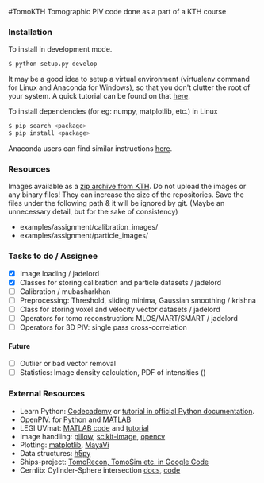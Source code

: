 #TomoKTH
Tomographic PIV code done as a part of a KTH course

### Installation
To install in development mode.
```bash
$ python setup.py develop
```

It may be a good idea to setup a virtual environment (virtualenv command for Linux and Anaconda for Windows), so that you don't clutter the root of your system. A quick tutorial can be found on that [here](http://docs.python-guide.org/en/latest/dev/virtualenvs/).

To install dependencies (for eg: numpy, matplotlib, etc.) in Linux
```bash
$ pip search <package>
$ pip install <package>
```
Anaconda users can find similar instructions [here](http://conda.pydata.org/docs/using/pkgs.html#install-a-package).


### Resources
Images available as a [zip archive from KTH](http://www.mech.kth.se/~ramis/PIV2016/Assignment%20material.zip).
Do not upload the images or any binary files! They can increase the size of the repositories.
Save the files under the following path & it will be ignored by git. (Maybe an unnecessary detail, but for the sake of consistency)
- examples/assignment/calibration_images/
- examples/assignment/particle_images/

### Tasks to do / Assignee
- [x] Image loading / jadelord
- [x] Classes for storing calibration and particle datasets / jadelord
- [ ] Calibration / mubasharkhan
- [ ] Preprocessing: Threshold, sliding minima, Gaussian smoothing / krishna
- [ ] Class for storing voxel and velocity vector datasets / jadelord
- [ ] Operators for tomo reconstruction: MLOS/MART/SMART / jadelord
- [ ] Operators for 3D PIV: single pass cross-correlation

#### Future
- [ ] Outlier or bad vector removal
- [ ] Statistics: Image density calculation, PDF of intensities ()

### External Resources
* Learn Python: [Codecademy](https://www.codecademy.com/en/) or [tutorial in official Python documentation](https://docs.python.org/2/tutorial/index.html).
* OpenPIV: for [Python](https://github.com/OpenPIV/openpiv-python) and [MATLAB](https://github.com/OpenPIV/openpiv-matlab)
* LEGI UVmat: [MATLAB code](http://servforge.legi.grenoble-inp.fr/projects/soft-uvmat) and [tutorial](http://servforge.legi.grenoble-inp.fr/projects/soft-uvmat/wiki/Tutorial)
* Image handling: [pillow](https://pypi.python.org/pypi/Pillow/3.1.0), [scikit-image](https://pypi.python.org/pypi/scikit-image/0.11.3), [opencv](http://docs.opencv.org/3.1.0/)
* Plotting: [matplotlib](http://matplotlib.org/gallery.html), [MayaVi](http://docs.enthought.com/mayavi/mayavi/auto/examples.html#example-gallery)
* Data structures: [h5py](http://docs.h5py.org/en/latest/quick.html)
* Ships-project: [TomoRecon, TomoSim etc. in Google Code](http://ships-project.googlecode.com/svn/trunk/tomo/)
* Cernlib: Cylinder-Sphere intersection [docs](http://dollywood.itp.tuwien.ac.at/cernlib/shortwrupsdir/v700/top.html), [code](http://cernlib.web.cern.ch/cernlib/download/2006_source/src/mathlib/gen/v/)
